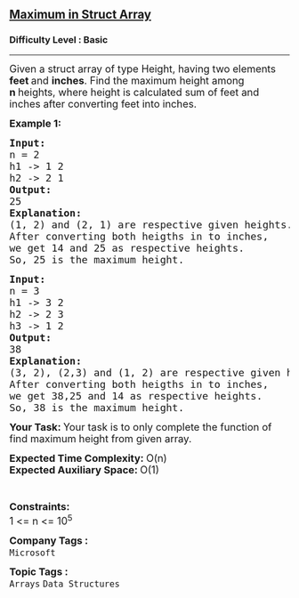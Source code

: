 <h2><a href="https://www.geeksforgeeks.org/problems/maximum-in-struct-array/1?page=1&difficulty=Basic&status=unsolved&sortBy=accuracy">Maximum in Struct Array</a></h2><h3>Difficulty Level : Basic</h3><hr><div class="problems_problem_content__Xm_eO"><p><span style="font-size: 18px;">Given a struct array of type Height, having two elements <strong>feet </strong>and <strong>inches</strong>. Find the maximum height among <strong>n&nbsp;</strong>heights, where height is calculated sum of feet and inches after converting feet into inches.</span></p>
<p><span style="font-size: 18px;"><strong>Example 1:</strong> <strong> </strong></span></p>
<pre><span style="font-size: 18px;"><strong>Input:</strong>
n = 2
h1 -&gt; 1 2
h2 -&gt; 2 1
<strong>Output: 
</strong>25
<strong>Explanation:</strong>
(1, 2) and (2, 1) are respective given heights.
After converting both heigths in to inches,
we get 14 and 25 as respective heights.
So, 25 is the maximum height.
</span></pre>
<pre><span style="font-size: 18px;"><strong>Input:</strong>
n = 3
h1 -&gt; 3 2
h2 -&gt; 2 3<br>h3 -&gt; 1 2
<strong>Output: 
</strong>38
<strong>Explanation:</strong>
(3, 2), (2,3) and (1, 2) are respective given heights.
After converting both heigths in to inches,
we get 38,25 and 14 as respective heights.
So, 38 is the maximum height.
</span></pre>
<p><span style="font-size: 18px;"><strong>Your Task: </strong>Your task is to only complete the function of find maximum height from given array.</span></p>
<p><span style="font-size: 18px;"><strong>Expected Time Complexity:&nbsp;</strong>O(n)<br><strong>Expected Auxiliary Space:&nbsp;</strong>O(1)</span></p>
<p>&nbsp;</p>
<p><span style="font-size: 18px;"><strong>Constraints:</strong><br>1 &lt;= n &lt;= 10<sup>5</sup></span></p></div><p><span style=font-size:18px><strong>Company Tags : </strong><br><code>Microsoft</code>&nbsp;<br><p><span style=font-size:18px><strong>Topic Tags : </strong><br><code>Arrays</code>&nbsp;<code>Data Structures</code>&nbsp;